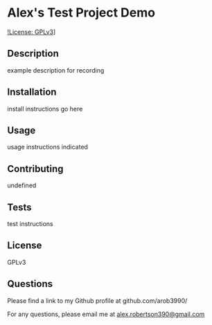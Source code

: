 # Alex's Test Project Demo 
    
 [!License: GPLv3](https://img.shields.io/badge/License-GPLv3-blue.svg)]
    
## Description
    
 example description for recording 
    
## Installation 
    
 install instructions go here 
    
## Usage
    
 usage instructions indicated
    
## Contributing
    
 undefined
    
## Tests
    
 test instructions
    
## License
    
 GPLv3
    
## Questions
    
 Please find a link to my Github profile at github.com/arob3990/
    
 For any questions, please email me at alex.robertson390@gmail.com